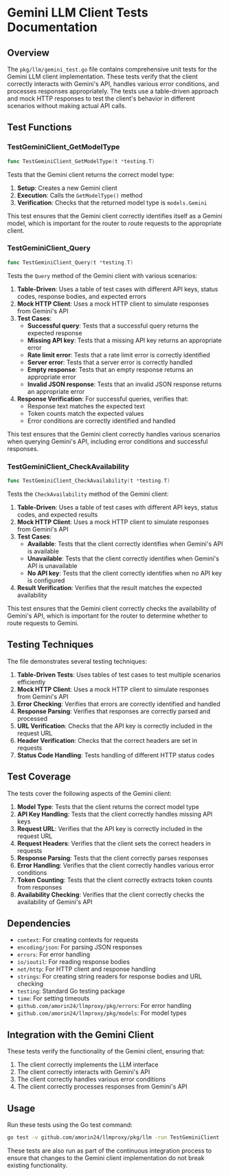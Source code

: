 # Gemini LLM Client Tests Documentation

## Overview

The `pkg/llm/gemini_test.go` file contains comprehensive unit tests for the Gemini LLM client implementation. These tests verify that the client correctly interacts with Gemini's API, handles various error conditions, and processes responses appropriately. The tests use a table-driven approach and mock HTTP responses to test the client's behavior in different scenarios without making actual API calls.

## Test Functions

### TestGeminiClient_GetModelType

```go
func TestGeminiClient_GetModelType(t *testing.T)
```

Tests that the Gemini client returns the correct model type:

1. **Setup**: Creates a new Gemini client
2. **Execution**: Calls the `GetModelType()` method
3. **Verification**: Checks that the returned model type is `models.Gemini`

This test ensures that the Gemini client correctly identifies itself as a Gemini model, which is important for the router to route requests to the appropriate client.

### TestGeminiClient_Query

```go
func TestGeminiClient_Query(t *testing.T)
```

Tests the `Query` method of the Gemini client with various scenarios:

1. **Table-Driven**: Uses a table of test cases with different API keys, status codes, response bodies, and expected errors
2. **Mock HTTP Client**: Uses a mock HTTP client to simulate responses from Gemini's API
3. **Test Cases**:
   - **Successful query**: Tests that a successful query returns the expected response
   - **Missing API key**: Tests that a missing API key returns an appropriate error
   - **Rate limit error**: Tests that a rate limit error is correctly identified
   - **Server error**: Tests that a server error is correctly handled
   - **Empty response**: Tests that an empty response returns an appropriate error
   - **Invalid JSON response**: Tests that an invalid JSON response returns an appropriate error
4. **Response Verification**: For successful queries, verifies that:
   - Response text matches the expected text
   - Token counts match the expected values
   - Error conditions are correctly identified and handled

This test ensures that the Gemini client correctly handles various scenarios when querying Gemini's API, including error conditions and successful responses.

### TestGeminiClient_CheckAvailability

```go
func TestGeminiClient_CheckAvailability(t *testing.T)
```

Tests the `CheckAvailability` method of the Gemini client:

1. **Table-Driven**: Uses a table of test cases with different API keys, status codes, and expected results
2. **Mock HTTP Client**: Uses a mock HTTP client to simulate responses from Gemini's API
3. **Test Cases**:
   - **Available**: Tests that the client correctly identifies when Gemini's API is available
   - **Unavailable**: Tests that the client correctly identifies when Gemini's API is unavailable
   - **No API key**: Tests that the client correctly identifies when no API key is configured
4. **Result Verification**: Verifies that the result matches the expected availability

This test ensures that the Gemini client correctly checks the availability of Gemini's API, which is important for the router to determine whether to route requests to Gemini.

## Testing Techniques

The file demonstrates several testing techniques:

1. **Table-Driven Tests**: Uses tables of test cases to test multiple scenarios efficiently
2. **Mock HTTP Client**: Uses a mock HTTP client to simulate responses from Gemini's API
3. **Error Checking**: Verifies that errors are correctly identified and handled
4. **Response Parsing**: Verifies that responses are correctly parsed and processed
5. **URL Verification**: Checks that the API key is correctly included in the request URL
6. **Header Verification**: Checks that the correct headers are set in requests
7. **Status Code Handling**: Tests handling of different HTTP status codes

## Test Coverage

The tests cover the following aspects of the Gemini client:

1. **Model Type**: Tests that the client returns the correct model type
2. **API Key Handling**: Tests that the client correctly handles missing API keys
3. **Request URL**: Verifies that the API key is correctly included in the request URL
4. **Request Headers**: Verifies that the client sets the correct headers in requests
5. **Response Parsing**: Tests that the client correctly parses responses
6. **Error Handling**: Verifies that the client correctly handles various error conditions
7. **Token Counting**: Tests that the client correctly extracts token counts from responses
8. **Availability Checking**: Verifies that the client correctly checks the availability of Gemini's API

## Dependencies

- `context`: For creating contexts for requests
- `encoding/json`: For parsing JSON responses
- `errors`: For error handling
- `io/ioutil`: For reading response bodies
- `net/http`: For HTTP client and response handling
- `strings`: For creating string readers for response bodies and URL checking
- `testing`: Standard Go testing package
- `time`: For setting timeouts
- `github.com/amorin24/llmproxy/pkg/errors`: For error handling
- `github.com/amorin24/llmproxy/pkg/models`: For model types

## Integration with the Gemini Client

These tests verify the functionality of the Gemini client, ensuring that:

1. The client correctly implements the LLM interface
2. The client correctly interacts with Gemini's API
3. The client correctly handles various error conditions
4. The client correctly processes responses from Gemini's API

## Usage

Run these tests using the Go test command:

```bash
go test -v github.com/amorin24/llmproxy/pkg/llm -run TestGeminiClient
```

These tests are also run as part of the continuous integration process to ensure that changes to the Gemini client implementation do not break existing functionality.

